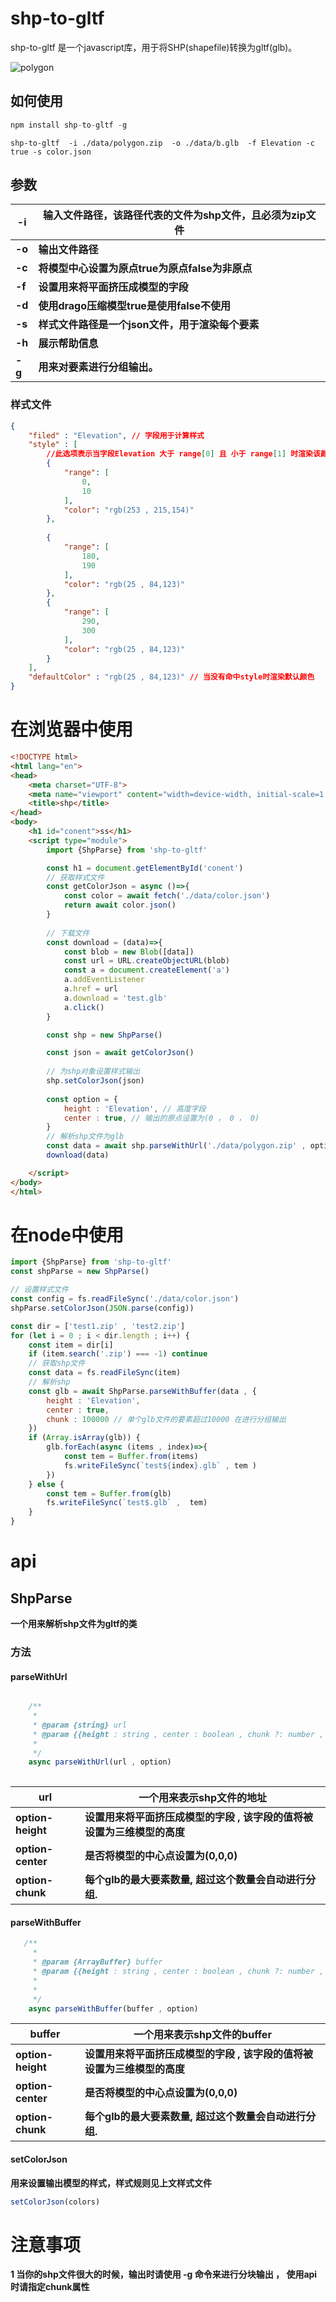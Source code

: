 # shp-to-gltf

shp-to-gltf 是一个javascript库，用于将SHP(shapefile)转换为gltf(glb)。

![polygon](https://wangchuan12.github.io/shpGltf/polygon.png)

## 如何使用

```js
npm install shp-to-gltf -g
```

```
shp-to-gltf  -i ./data/polygon.zip  -o ./data/b.glb  -f Elevation -c true -s color.json
```

## 参数

| **-i** | **输入文件路径，该路径代表的文件为shp文件，且必须为zip文件** |
| ------ | ------------------------------------------------------------ |
| **-o** | **输出文件路径**                                             |
| **-c** | **将模型中心设置为原点true为原点false为非原点**              |
| **-f** | **设置用来将平面挤压成模型的字段**                           |
| **-d** | **使用drago压缩模型true是使用false不使用**                   |
| **-s** | **样式文件路径是一个json文件，用于渲染每个要素**             |
| **-h** | **展示帮助信息**                                             |
| **-g** | **用来对要素进行分组输出。**                                 |

### **样式文件**

```json
{
    "filed" : "Elevation", // 字段用于计算样式
    "style" : [
        //此选项表示当字段Elevation 大于 range[0] 且 小于 range[1] 时渲染该颜色
        {    
            "range": [
                0,
                10
            ],
            "color": "rgb(253 , 215,154)"
        },
       
        {
            "range": [
                180,
                190
            ],
            "color": "rgb(25 , 84,123)"
        },
        {
            "range": [
                290,
                300
            ],
            "color": "rgb(25 , 84,123)"
        }
    ],
    "defaultColor" : "rgb(25 , 84,123)" // 当没有命中style时渲染默认颜色
}
```

# **在浏览器中使用**

```html
<!DOCTYPE html>
<html lang="en">
<head>
    <meta charset="UTF-8">
    <meta name="viewport" content="width=device-width, initial-scale=1.0">
    <title>shp</title>
</head>
<body>
    <h1 id="conent">ss</h1>
    <script type="module">
        import {ShpParse} from 'shp-to-gltf' 

        const h1 = document.getElementById('conent')
        // 获取样式文件
        const getColorJson = async ()=>{
            const color = await fetch('./data/color.json')
            return await color.json()
        }
        
        // 下载文件
        const download = (data)=>{
            const blob = new Blob([data])
            const url = URL.createObjectURL(blob)
            const a = document.createElement('a')
            a.addEventListener
            a.href = url
            a.download = 'test.glb'
            a.click()
        }

        const shp = new ShpParse()

        const json = await getColorJson()
        
        // 为shp对象设置样式输出
        shp.setColorJson(json)
        
        const option = {
            height : 'Elevation', // 高度字段
            center : true, // 输出的原点设置为(0 ， 0 ， 0)
        }
        // 解析shp文件为glb
        const data = await shp.parseWithUrl('./data/polygon.zip' , option)
        download(data)

    </script>
</body>
</html>
```

# **在node中使用**

```js
import {ShpParse} from 'shp-to-gltf' 
const shpParse = new ShpParse()

// 设置样式文件
const config = fs.readFileSync('./data/color.json')
shpParse.setColorJson(JSON.parse(config))

const dir = ['test1.zip' , 'test2.zip']
for (let i = 0 ; i < dir.length ; i++) {
    const item = dir[i]
    if (item.search('.zip') === -1) continue
    // 获取shp文件
    const data = fs.readFileSync(item)
    // 解析shp
    const glb = await ShpParse.parseWithBuffer(data , {
        height : 'Elevation',
        center : true,
        chunk : 100000 // 单个glb文件的要素超过10000 在进行分组输出
    })
    if (Array.isArray(glb)) {
        glb.forEach(async (items , index)=>{
            const tem = Buffer.from(items)
            fs.writeFileSync(`test${index}.glb` , tem )
        })
    } else {
        const tem = Buffer.from(glb)
        fs.writeFileSync(`test$.glb` ,  tem)
    }
}
```

# **api**

## **ShpParse**

**一个用来解析shp文件为gltf的类**

### **方法**

#### **parseWithUrl**

```js

    /**
     * 
     * @param {string} url 
     * @param {{height : string , center : boolean , chunk ?: number , outputType ?: string}} option
     *
     */
    async parseWithUrl(url , option)
   
```

| **url**           | **一个用来表示shp文件的地址**                                |
| ----------------- | ------------------------------------------------------------ |
| **option-height** | **设置用来将平面挤压成模型的字段 , 该字段的值将被设置为三维模型的高度** |
| **option-center** | **是否将模型的中心点设置为(0,0,0)**                          |
| **option-chunk**  | **每个glb的最大要素数量, 超过这个数量会自动进行分组.**       |



#### **parseWithBuffer**

```js
   /**
     * 
     * @param {ArrayBuffer} buffer 
     * @param {{height : string , center : boolean , chunk ?: number , outputType ?: string}} option 
     * 
     * 
     */
    async parseWithBuffer(buffer , option)
```

| **buffer**        | **一个用来表示shp文件的buffer**                              |
| ----------------- | ------------------------------------------------------------ |
| **option-height** | **设置用来将平面挤压成模型的字段 , 该字段的值将被设置为三维模型的高度** |
| **option-center** | **是否将模型的中心点设置为(0,0,0)**                          |
| **option-chunk**  | **每个glb的最大要素数量, 超过这个数量会自动进行分组.**       |

#### **setColorJson**

**用来设置输出模型的样式，样式规则见上文样式文件**

```js
setColorJson(colors)
```

# **注意事项**

**1 当你的shp文件很大的时候，输出时请使用 -g 命令来进行分块输出 ， 使用api时请指定chunk属性**

